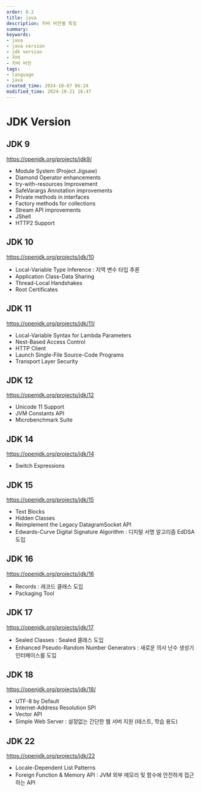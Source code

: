 ```yaml
---
order: 0.2
title: java
description: 자바 버전별 특징
summary:
keywords:
- java
- java version
- jdk version
- 자바
- 자바 버전
tags:
- language
- java
created_time: 2024-10-07 06:24
modified_time: 2024-10-21 16:47
---
```


# JDK Version 


## JDK 9
https://openjdk.org/projects/jdk9/

- Module System (Project Jigsaw)
- Diamond Operator enhancements
- try-with-resources Improvement
- SafeVarargs Annotation improvements
- Private methods in interfaces
- Factory methods for collections
- Stream API improvements
- JShell
- HTTP2 Support



## JDK 10
https://openjdk.org/projects/jdk/10

- Local-Variable Type Inference : 지역 변수 타입 추론
- Application Class-Data Sharing
- Thread-Local Handshakes
- Root Certificates 



## JDK 11
https://openjdk.org/projects/jdk/11/

- Local-Variable Syntax for Lambda Parameters
- Nest-Based Access Control
- HTTP Client
- Launch Single-File Source-Code Programs
- Transport Layer Security



## JDK 12
https://openjdk.org/projects/jdk/12

- Unicode 11 Support
- JVM Constants API
- Microbenchmark Suite



## JDK 14
https://openjdk.org/projects/jdk/14

- Switch Expressions



## JDK 15
https://openjdk.org/projects/jdk/15

- Text Blocks
- Hidden Classes
- Reimplement the Legacy DatagramSocket API
- Edwards-Curve Digital Signature Algorithm : 디지털 서명 알고리즘 EdDSA 도입


## JDK 16
https://openjdk.org/projects/jdk/16

- Records : 레코드 클래스 도입
- Packaging Tool



## JDK 17
https://openjdk.org/projects/jdk/17

- Sealed Classes : Sealed 클래스 도입
- Enhanced Pseudo-Random Number Generators : 새로운 의사 난수 생성기 인터페이스를 도입



## JDK 18
https://openjdk.org/projects/jdk/18/

- UTF-8 by Default
- Internet-Address Resolution SPI
- Vector API
- Simple Web Server : 설정없는 간단한 웹 서버 지원 (테스트, 학습 용도)



## JDK 22
https://openjdk.org/projects/jdk/22

- Locale-Dependent List Patterns
- Foreign Function & Memory API : JVM 외부 메모리 및 함수에 안전하게 접근하는 API